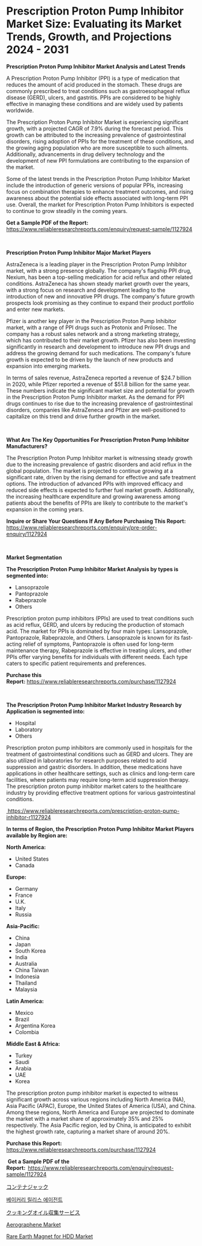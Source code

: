 <p><h1>Prescription Proton Pump Inhibitor Market Size: Evaluating its Market Trends, Growth, and Projections 2024 - 2031</h1></p><p><strong>Prescription Proton Pump Inhibitor Market Analysis and Latest Trends</strong></p>
<p><p>A Prescription Proton Pump Inhibitor (PPI) is a type of medication that reduces the amount of acid produced in the stomach. These drugs are commonly prescribed to treat conditions such as gastroesophageal reflux disease (GERD), ulcers, and gastritis. PPIs are considered to be highly effective in managing these conditions and are widely used by patients worldwide.</p><p>The Prescription Proton Pump Inhibitor Market is experiencing significant growth, with a projected CAGR of 7.9% during the forecast period. This growth can be attributed to the increasing prevalence of gastrointestinal disorders, rising adoption of PPIs for the treatment of these conditions, and the growing aging population who are more susceptible to such ailments. Additionally, advancements in drug delivery technology and the development of new PPI formulations are contributing to the expansion of the market.</p><p>Some of the latest trends in the Prescription Proton Pump Inhibitor Market include the introduction of generic versions of popular PPIs, increasing focus on combination therapies to enhance treatment outcomes, and rising awareness about the potential side effects associated with long-term PPI use. Overall, the market for Prescription Proton Pump Inhibitors is expected to continue to grow steadily in the coming years.</p></p>
<p><strong>Get a Sample PDF of the Report:&nbsp;</strong> <a href="https://www.reliableresearchreports.com/enquiry/request-sample/1127924">https://www.reliableresearchreports.com/enquiry/request-sample/1127924</a></p>
<p>&nbsp;</p>
<p><strong>Prescription Proton Pump Inhibitor Major Market Players</strong></p>
<p><p>AstraZeneca is a leading player in the Prescription Proton Pump Inhibitor market, with a strong presence globally. The company's flagship PPI drug, Nexium, has been a top-selling medication for acid reflux and other related conditions. AstraZeneca has shown steady market growth over the years, with a strong focus on research and development leading to the introduction of new and innovative PPI drugs. The company's future growth prospects look promising as they continue to expand their product portfolio and enter new markets.</p><p>Pfizer is another key player in the Prescription Proton Pump Inhibitor market, with a range of PPI drugs such as Protonix and Prilosec. The company has a robust sales network and a strong marketing strategy, which has contributed to their market growth. Pfizer has also been investing significantly in research and development to introduce new PPI drugs and address the growing demand for such medications. The company's future growth is expected to be driven by the launch of new products and expansion into emerging markets.</p><p>In terms of sales revenue, AstraZeneca reported a revenue of $24.7 billion in 2020, while Pfizer reported a revenue of $51.8 billion for the same year. These numbers indicate the significant market size and potential for growth in the Prescription Proton Pump Inhibitor market. As the demand for PPI drugs continues to rise due to the increasing prevalence of gastrointestinal disorders, companies like AstraZeneca and Pfizer are well-positioned to capitalize on this trend and drive further growth in the market.</p></p>
<p>&nbsp;</p>
<p><strong>What Are The Key Opportunities For Prescription Proton Pump Inhibitor Manufacturers?</strong></p>
<p><p>The Prescription Proton Pump Inhibitor market is witnessing steady growth due to the increasing prevalence of gastric disorders and acid reflux in the global population. The market is projected to continue growing at a significant rate, driven by the rising demand for effective and safe treatment options. The introduction of advanced PPIs with improved efficacy and reduced side effects is expected to further fuel market growth. Additionally, the increasing healthcare expenditure and growing awareness among patients about the benefits of PPIs are likely to contribute to the market's expansion in the coming years.</p></p>
<p><strong>Inquire or Share Your Questions If Any Before Purchasing This Report:</strong> <a href="https://www.reliableresearchreports.com/enquiry/pre-order-enquiry/1127924">https://www.reliableresearchreports.com/enquiry/pre-order-enquiry/1127924</a></p>
<p>&nbsp;</p>
<p><strong>Market Segmentation</strong></p>
<p><strong>The Prescription Proton Pump Inhibitor Market Analysis by types is segmented into:</strong></p>
<p><ul><li>Lansoprazole</li><li>Pantoprazole</li><li>Rabeprazole</li><li>Others</li></ul></p>
<p><p>Prescription proton pump inhibitors (PPIs) are used to treat conditions such as acid reflux, GERD, and ulcers by reducing the production of stomach acid. The market for PPIs is dominated by four main types: Lansoprazole, Pantoprazole, Rabeprazole, and Others. Lansoprazole is known for its fast-acting relief of symptoms, Pantoprazole is often used for long-term maintenance therapy, Rabeprazole is effective in treating ulcers, and other PPIs offer varying benefits for individuals with different needs. Each type caters to specific patient requirements and preferences.</p></p>
<p><strong>Purchase this Report:&nbsp;</strong><a href="https://www.reliableresearchreports.com/purchase/1127924">https://www.reliableresearchreports.com/purchase/1127924</a></p>
<p>&nbsp;</p>
<p><strong>The Prescription Proton Pump Inhibitor Market Industry Research by Application is segmented into:</strong></p>
<p><ul><li>Hospital</li><li>Laboratory</li><li>Others</li></ul></p>
<p><p>Prescription proton pump inhibitors are commonly used in hospitals for the treatment of gastrointestinal conditions such as GERD and ulcers. They are also utilized in laboratories for research purposes related to acid suppression and gastric disorders. In addition, these medications have applications in other healthcare settings, such as clinics and long-term care facilities, where patients may require long-term acid suppression therapy. The prescription proton pump inhibitor market caters to the healthcare industry by providing effective treatment options for various gastrointestinal conditions.</p></p>
<p><a href="https://www.reliableresearchreports.com/prescription-proton-pump-inhibitor-r1127924">&nbsp;https://www.reliableresearchreports.com/prescription-proton-pump-inhibitor-r1127924</a></p>
<p><strong>In terms of Region, the Prescription Proton Pump Inhibitor Market Players available by Region are:</strong></p>
<p>
    <p> <strong> North America: </strong>
        <ul>
            <li>United States</li>
            <li>Canada</li>
        </ul>
        </p> 
    <p> <strong> Europe: </strong>
        <ul>
            <li>Germany</li>
            <li>France</li>
            <li>U.K.</li>
            <li>Italy</li>
            <li>Russia</li>
        </ul>
        </p> 
    <p> <strong> Asia-Pacific: </strong>
        <ul>
            <li>China</li>
            <li>Japan</li>
            <li>South Korea</li>
            <li>India</li>
            <li>Australia</li>
            <li>China Taiwan</li>
            <li>Indonesia</li>
            <li>Thailand</li>
            <li>Malaysia</li>
        </ul>
        </p> 
    <p> <strong> Latin America: </strong>
        <ul>
            <li>Mexico</li>
            <li>Brazil</li>
            <li>Argentina Korea</li>
            <li>Colombia</li>
        </ul>
        </p> 
    <p> <strong> Middle East & Africa: </strong>
        <ul>
            <li>Turkey</li>
            <li>Saudi</li>
            <li>Arabia</li>
            <li>UAE</li>
            <li>Korea</li>
        </ul>
    </p>
    </p>
<p><p>The prescription proton pump inhibitor market is expected to witness significant growth across various regions including North America (NA), Asia Pacific (APAC), Europe, the United States of America (USA), and China. Among these regions, North America and Europe are projected to dominate the market with a market share of approximately 35% and 25% respectively. The Asia Pacific region, led by China, is anticipated to exhibit the highest growth rate, capturing a market share of around 20%.</p></p>
<p><strong>Purchase this Report: </strong><a href="https://www.reliableresearchreports.com/purchase/1127924">https://www.reliableresearchreports.com/purchase/1127924</a></p>
<p>&nbsp;<strong>Get a Sample PDF of the Report:&nbsp;&nbsp;</strong><a href="https://www.reliableresearchreports.com/enquiry/request-sample/1127924">https://www.reliableresearchreports.com/enquiry/request-sample/1127924</a></p>
<p><strong></strong></p>
<p><p><a href="https://github.com/charm854/Market-Research-Report-List-1/blob/main/561547954658.md">コンテナジャック</a></p><p><a href="https://github.com/TitusBoyer1/Market-Research-Report-List-1/blob/main/133817751911.md">베이커리 릴리스 에이전트</a></p><p><a href="https://github.com/LeanneBruen2023/Market-Research-Report-List-1/blob/main/343624654657.md">クッキングオイル収集サービス</a></p><p><a href="https://github.com/Alonsoolds3wq1d81czn8rbol/Market-Research-Report-List-2/blob/main/aerographene-market.md">Aerographene Market</a></p><p><a href="https://www.linkedin.com/pulse/rare-earth-magnet-hdd-market-trends-forecast-competitive-lccxe">Rare Earth Magnet for HDD Market</a></p></p>
